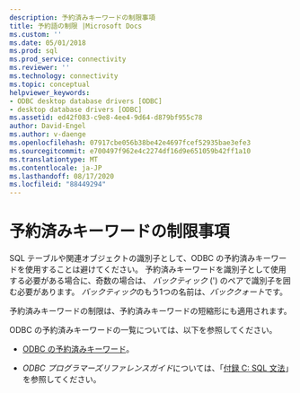 ```yaml
---
description: 予約済みキーワードの制限事項
title: 予約語の制限 |Microsoft Docs
ms.custom: ''
ms.date: 05/01/2018
ms.prod: sql
ms.prod_service: connectivity
ms.reviewer: ''
ms.technology: connectivity
ms.topic: conceptual
helpviewer_keywords:
- ODBC desktop database drivers [ODBC]
- desktop database drivers [ODBC]
ms.assetid: ed42f083-c9e8-4ee4-9d64-d879bf955c78
author: David-Engel
ms.author: v-daenge
ms.openlocfilehash: 07917cbe056b38be42e4697fcef52935bae3efe3
ms.sourcegitcommit: e700497f962e4c2274df16d9e651059b42ff1a10
ms.translationtype: MT
ms.contentlocale: ja-JP
ms.lasthandoff: 08/17/2020
ms.locfileid: "88449294"
---
```

# <a name="reserved-keyword-limitations"></a>予約済みキーワードの制限事項

SQL テーブルや関連オブジェクトの識別子として、ODBC の予約済みキーワードを使用することは避けてください。 予約済みキーワードを識別子として使用する必要がある場合に、奇数の場合は、 *バックティック* (') のペアで識別子を囲む必要があります。 *バックティック*のもう1つの名前は、*バッククォート*です。

予約済みキーワードの制限は、予約済みキーワードの短縮形にも適用されます。

ODBC の予約済みキーワードの一覧については、以下を参照してください。

- [ODBC の予約済みキーワード](https://docs.microsoft.com/sql/odbc/reference/appendixes/reserved-keywords)。

- *ODBC プログラマーズリファレンスガイド*については、「[付録 C: SQL 文法](https://docs.microsoft.com/sql/odbc/reference/appendixes/appendix-c-sql-grammar)」を参照してください。

